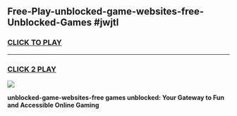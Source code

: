 
## Free-Play-unblocked-game-websites-free-Unblocked-Games #jwjtl
<h3>
<a href="https://news.freeplayer.one?title=unblocked-game-websites-free&ref=8M">CLICK TO PLAY</a></h3>
<hr>

<h3>
<a href="https://news.freeplayer.one?title=unblocked-game-websites-free&ref=8M">CLICK 2 PLAY</a>
  
</h3>

<a href="https://news.freeplayer.one?title=unblocked-game-websites-free&ref=8M"><img src="https://clearcache.store/games.png"></a>


**unblocked-game-websites-free games unblocked: Your Gateway to Fun and Accessible Online Gaming**

